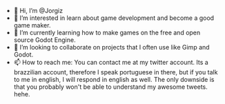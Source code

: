 - 👋 Hi, I’m @Jorgiz
- 👀 I’m interested in learn about game development and become a good game maker.
- 🌱 I’m currently learning how to make games on the free and open source Godot Engine.
- 💞️ I’m looking to collaborate on projects that I often use like Gimp and Godot.
- 📫 How to reach me: You can contact me at my twitter account. Its a brazzilian account, therefore I speak portuguese in there, but if you talk to me in english, I will respond in english as well. The only downside is that you probably won't be able to understand my awesome tweets. hehe.

<!---
Jorgiz/Jorgiz is a ✨ special ✨ repository because its `README.md` (this file) appears on your GitHub profile.
You can click the Preview link to take a look at your changes.
--->
